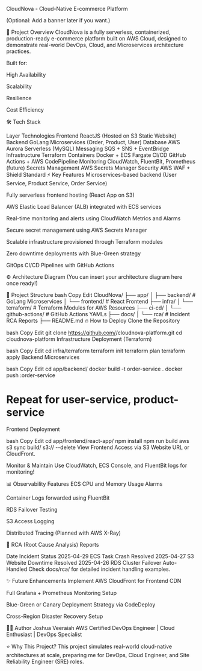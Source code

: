 CloudNova - Cloud-Native E-commerce Platform

(Optional: Add a banner later if you want.)

🚀 Project Overview
CloudNova is a fully serverless, containerized, production-ready e-commerce platform built on AWS Cloud, designed to demonstrate real-world DevOps, Cloud, and Microservices architecture practices.

Built for:

High Availability

Scalability

Resilience

Cost Efficiency

🛠️ Tech Stack

Layer	Technologies
Frontend	ReactJS (Hosted on S3 Static Website)
Backend	GoLang Microservices (Order, Product, User)
Database	AWS Aurora Serverless (MySQL)
Messaging	SQS + SNS + EventBridge
Infrastructure	Terraform
Containers	Docker + ECS Fargate
CI/CD	GitHub Actions + AWS CodePipeline
Monitoring	CloudWatch, FluentBit, Prometheus (future)
Secrets Management	AWS Secrets Manager
Security	AWS WAF + Shield Standard
⚡ Key Features
Microservices-based backend (User Service, Product Service, Order Service)

Fully serverless frontend hosting (React App on S3)

AWS Elastic Load Balancer (ALB) integrated with ECS services

Real-time monitoring and alerts using CloudWatch Metrics and Alarms

Secure secret management using AWS Secrets Manager

Scalable infrastructure provisioned through Terraform modules

Zero downtime deployments with Blue-Green strategy

GitOps CI/CD Pipelines with GitHub Actions

⚙️ Architecture Diagram
(You can insert your architecture diagram here once ready!)

🧱 Project Structure
bash
Copy
Edit
CloudNova/
├── app/
│   ├── backend/     # GoLang Microservices
│   └── frontend/    # React Frontend
├── infra/
│   └── terraform/   # Terraform Modules for AWS Resources
├── ci-cd/
│   └── github-actions/ # GitHub Actions YAMLs
├── docs/
│   └── rca/         # Incident RCA Reports
├── README.md
🔥 How to Deploy
Clone the Repository

bash
Copy
Edit
git clone https://github.com/<your-username>/cloudnova-platform.git
cd cloudnova-platform
Infrastructure Deployment (Terraform)

bash
Copy
Edit
cd infra/terraform
terraform init
terraform plan
terraform apply
Backend Microservices

bash
Copy
Edit
cd app/backend/
docker build -t order-service .
docker push <your-ecr-repo-url>:order-service
# Repeat for user-service, product-service
Frontend Deployment

bash
Copy
Edit
cd app/frontend/react-app/
npm install
npm run build
aws s3 sync build/ s3://<your-bucket-name> --delete
View Frontend Access via S3 Website URL or CloudFront.

Monitor & Maintain Use CloudWatch, ECS Console, and FluentBit logs for monitoring!

📊 Observability Features
ECS CPU and Memory Usage Alarms

Container Logs forwarded using FluentBit

RDS Failover Testing

S3 Access Logging

Distributed Tracing (Planned with AWS X-Ray)

📑 RCA (Root Cause Analysis) Reports

Date	Incident	Status
2025-04-29	ECS Task Crash	Resolved
2025-04-27	S3 Website Downtime	Resolved
2025-04-26	RDS Cluster Failover	Auto-Handled
Check docs/rca/ for detailed incident handling examples.

✨ Future Enhancements
Implement AWS CloudFront for Frontend CDN

Full Grafana + Prometheus Monitoring Setup

Blue-Green or Canary Deployment Strategy via CodeDeploy

Cross-Region Disaster Recovery Setup

🧑‍💻 Author
Joshua Veeraiah
AWS Certified DevOps Engineer | Cloud Enthusiast | DevOps Specialist

⭐ Why This Project?
This project simulates real-world cloud-native architectures at scale, preparing me for DevOps, Cloud Engineer, and Site Reliability Engineer (SRE) roles.

